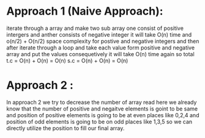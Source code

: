 # Approach 1 (Naive Approach):
iterate through a array and make two sub array one consist of positive intergers and anther consists of negative integer it will take O(n) time and o(n/2) + O(n/2) space complexity for postive and negative integers and then after iterate through a loop and take each value form positive and negative array and put the values consequetively it will take O(n) time again
so total t.c = O(n) + O(n) = O(n)
s.c = O(n) + O(n) = O(n)
​
# Approach 2 :
In approach 2 we try to decrease the number of array read here we already know that the number of positive and negaitve elements is goint to be same and position of positive elements is going to be at even places like 0,2,4 and position of odd elements is going to be on odd places like 1,3,5 so we can directly utilize the position to fill our final array.
​
​